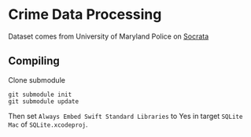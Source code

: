 Crime Data Processing
=====================

Dataset comes from University of Maryland Police on [Socrata](https://moto.data.socrata.com/)


Compiling
---------

Clone submodule

    git submodule init
    git submodule update

Then set `Always Embed Swift Standard Libraries` to Yes in target `SQLite Mac` of `SQLite.xcodeproj`.
